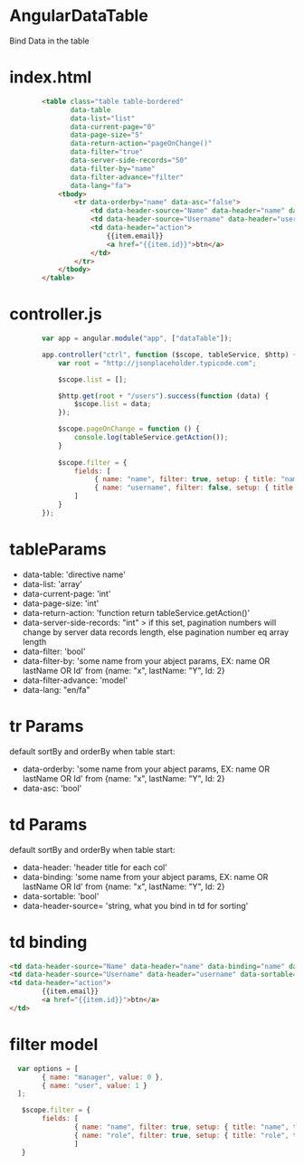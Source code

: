 # AngularDataTable
Bind Data in the table

# index.html

```html
        <table class="table table-bordered"
               data-table
               data-list="list"
               data-current-page="0"
               data-page-size="5"
               data-return-action="pageOnChange()"
               data-filter="true"
               data-server-side-records="50"
               data-filter-by="name"
               data-filter-advance="filter"
               data-lang="fa">
            <tbody>
                <tr data-orderby="name" data-asc="false">
                    <td data-header-source="Name" data-header="name" data-binding="name" data-sortable="true"></td>
                    <td data-header-source="Username" data-header="username" data-sortable="true">{{item.username}}</td>
                    <td data-header="action">
                        {{item.email}}
                        <a href="{{item.id}}">btn</a>
                    </td>
                </tr>
            </tbody>
        </table>
```

# controller.js
```javascript
        var app = angular.module("app", ["dataTable"]);

        app.controller("ctrl", function ($scope, tableService, $http) {
            var root = "http://jsonplaceholder.typicode.com";

            $scope.list = [];

            $http.get(root + "/users").success(function (data) {
                $scope.list = data;
            });

            $scope.pageOnChange = function () {
                console.log(tableService.getAction());
            }
            
            $scope.filter = {
                fields: [
                     { name: "name", filter: true, setup: { title: "name", type: "text" } },
                     { name: "username", filter: false, setup: { title: "username", type: "text" } }
                ]
            }
        });
```

# tableParams

<ul>
  <li>data-table: 'directive name'</li>
  <li>data-list: 'array'</li>
  <li>data-current-page: 'int'</li>
  <li>data-page-size: 'int'</li>
  <li>data-return-action: 'function return tableService.getAction()'</li>
  <li>data-server-side-records: "int" > if this set, pagination numbers will change by server data records length, else pagination number eq array length</li>
  <li>data-filter: 'bool'</li>
  <li>data-filter-by: 'some name from your abject params, EX: name OR lastName OR Id' from {name: "x", lastName: "Y", Id: 2}</li>
  <li>data-filter-advance: 'model'</li>
  <li>data-lang: "en/fa"</li>
</ul>


# tr Params

default sortBy and orderBy when table start:
<ul>
  <li>data-orderby: 'some name from your abject params, EX: name OR lastName OR Id' from {name: "x", lastName: "Y", Id: 2}</li>
  <li>data-asc: 'bool'</li>
</ul>


# td Params

default sortBy and orderBy when table start:
<ul>
  <li>data-header: 'header title for each col'</li>
  <li>data-binding: 'some name from your abject params, EX: name OR lastName OR Id' from {name: "x", lastName: "Y", Id: 2}</li>
  <li>data-sortable: 'bool'</li>
  <li>data-header-source= 'string, what you bind in td for sorting'</li>
</ul>

# td binding
```html
<td data-header-source="Name" data-header="name" data-binding="name" data-sortable="true"></td>
<td data-header-source="Username" data-header="username" data-sortable="true">{{item.username}}</td>
<td data-header="action">
        {{item.email}}
        <a href="{{item.id}}">btn</a>
</td>
```

# filter model

```javascript
  var options = [
        { name: "manager", value: 0 },
        { name: "user", value: 1 }
  ];

   $scope.filter = {
        fields: [
                { name: "name", filter: true, setup: { title: "name", type: "text" } },
                { name: "role", filter: true, setup: { title: "role", type: "select", options: options } }
                ]
   }
```
